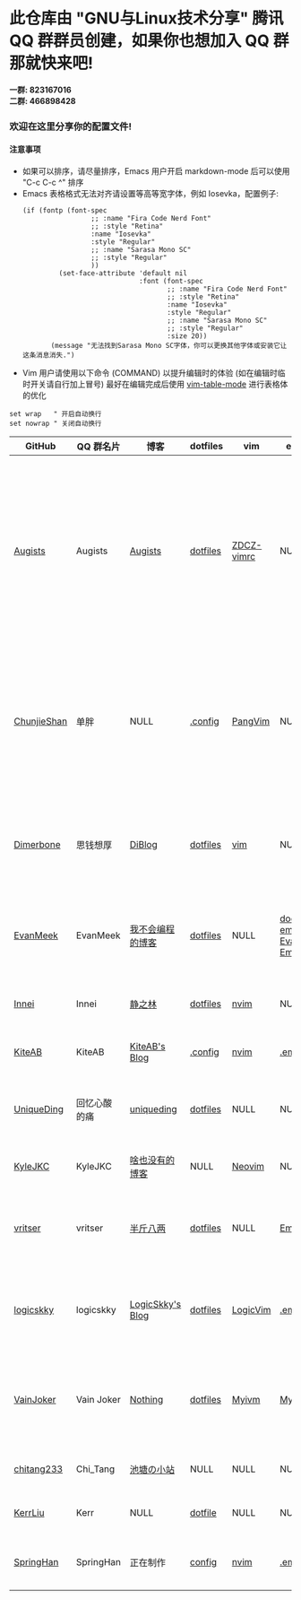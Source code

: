 # 此仓库由 "GNU与Linux技术分享" 腾讯 QQ 群群员创建，如果你也想加入 QQ 群那就快来吧!

**一群: 823167016** </br>
**二群: 466898428**

### 欢迎在这里分享你的配置文件!

#### 注意事项
- 如果可以排序，请尽量排序，Emacs 用户开启 markdown-mode 后可以使用 "C-c C-c ^" 排序
- Emacs 表格格式无法对齐请设置等高等宽字体，例如 Iosevka，配置例子:
  ```emacs-lisp
  (if (fontp (font-spec
				   ;; :name "Fira Code Nerd Font" 
				   ;; :style "Retina"
				   :name "Iosevka"
				   :style "Regular"
				   ;; :name "Sarasa Mono SC"
				   ;; :style "Regular"
				   )) 
		   (set-face-attribute 'default nil 
							   :font (font-spec 
									  ;; :name "Fira Code Nerd Font"
									  ;; :style "Retina"
									  :name "Iosevka"
									  :style "Regular"
									  ;; :name "Sarasa Mono SC"
									  ;; :style "Regular"
									  :size 20)) 
		 (message "无法找到Sarasa Mono SC字体，你可以更换其他字体或安装它让这条消息消失.")
  ```
- Vim 用户请使用以下命令 (COMMAND) 以提升编辑时的体验 (如在编辑时临时开关请自行加上冒号) 最好在编辑完成后使用 [vim-table-mode](https://github.com/dhruvasagar/vim-table-mode) 进行表格体的优化
```vim
set wrap   " 开启自动换行
set nowrap " 关闭自动换行
```

| GitHub                                        | QQ 群名片    | 博客                                            | dotfiles                                                     | vim                                                 | emacs                                                                                                                                | 介绍                                                                                                                                                                           |
|-----------------------------------------------|--------------|-------------------------------------------------|--------------------------------------------------------------|-----------------------------------------------------|--------------------------------------------------------------------------------------------------------------------------------------|--------------------------------------------------------------------------------------------------------------------------------------------------------------------------------|
| [Augists](https://github.com/Augists)         | Augists      | [Augists](https://www.augists.top)              | [dotfiles](https://github.com/Augists/dotfiles)              | [ZDCZ-vimrc](https://github.com/Augists/ZDCZ-vimrc) | NULL                                                                                                                                 | vimrc 配置，基于 **macOS 10.15**, vim 无自动补全，其他已经成熟; dotfiles 中为 oh-my-zsh 和 ranger 配置；欢迎造访个人博客，不定期更新学习笔记、对一些事情的思考、经验分享总结等 |
| [ChunjieShan](https://github.com/ChunjieShan) | 单胖         | NULL                                            | [.config](https://github.com/ChunjieShan/.config)            | [PangVim](https://github.com/ChunjieShan/PangVim)   | NULL                                                                                                                                 | 我的 config 文件中包括我的 dwm，st，scripts, ranger 等日常工作配置，同时包含我根据 CW，ThinkVim 和自己的使用习惯配置的 NeoVim 配置                                             |
| [Dimerbone](https://github.com/Dimerbone)     | 思钱想厚     | [DiBlog](https://dimerbone.github.io)           | [dotfiles](https://github.com/dimerbone/Origin)              | [vim](https://github.com/dimerbone/Origin)          | NULL                                                                                                                                 | Origin Repo 中包含适用于 Arch 系的 i3、polybar、ranger、vim、rofi、dunst 等配置                                                                                                |
| [EvanMeek](https://github.com/EvanMeek)       | EvanMeek     | [我不会编程的博客](https://evanmeek.github.io)  | [dotfiles](https://github.com/EvanMeek/dotfiles)             | NULL                                                | [doom-emacs](https://github.com/EvanMeek/dotfiles/tree/master/doom.d) [Evan-Emacs](https://github.com/EvanMeek/.emacs.d "EvanEmacs") | dotfiles 中包含 alacritty、fish shell、fcitx、i3wm、polybar、rofi 等配置                                                                                                       |
| [Innei](https://github.com/Innei)             | Innei        | [静之林](https://shizuri.net)                   | [dotfiles](https://github.com/innei/dotfiles)                | [nvim](https://github.com/innei/nvim)               | NULL                                                                                                                                 | neovim 配置，dotfiles 中包含 zsh, fzf, git config, tmux                                                                                                                        |
| [KiteAB](https://github.com/KiteAB)           | KiteAB       | [KiteAB's Blog](https://kiteab.ga)              | [.config](https://github.com/KiteAB/.config)                 | [nvim](https://github.com/KiteAB/nvim)              | [.emacs.d](https://github.com/KiteAB/.emacs.d)                                                                                       | 适用于 Arch Linux 的配置文件                                                                                                                                                   |
| [UniqueDing](https://github.com/UniqueDing)   | 回忆心酸的痛 | [uniqueding](http://uniqueding.cn)              | [dotfiles](https://github.com/UniqueDing/linux-config-files) | NULL                                                | NULL                                                                                                                                 | dotfiles 中有 ranger、i3、fish、vim (dwm、st、dmenu)等配置                                                                                                                     |
| [KyleJKC](https://github.com/KyleJKC)         | KyleJKC      | [啥也没有的博客](https://kylejkc.github.io)     | NULL                                                         | [Neovim](https://github.com/KyleJKC/nvim)           | NULL                                                                                                                                 | 一个及其现代好用的 Neovim 配置                                                                                                                                                 |
| [vritser](https://github.com/vritser)         | vritser      | [半斤八两](https://vritser.github.io)           | [dotfiles](https://github.com/vritser/dotfiles)              | NULL                                                | [Emacs](https://github.com/vritser/.emacs.d)                                                                                         | macOS 平台, Hammerspoon 做窗口管理, 键盘布局 Dvorak 配合 Emacs [xah-fly-keys](http://ergoemacs.org/misc/xah-fly-keys_tutorial.html)                                            |
| [logicskky](https://github.com/logicskky)     | logicskky    | [LogicSkky's Blog](https://logicskky.github.io) | [dotfiles](https://github.com/logicskky/dotfiles)            | [LogicVim](https://github.com/logicskky/LogicVim)   | [.emacs.d](https://github.com/logicskky/.emacs.d)                                                                                    | dotfiles 中有 awesome、alacritty、ranger、dwm、st、dmenu 等配置                                                                                                                |
| [VainJoker](https://github.com/vainjoker)     | Vain Joker   | [Nothing](http://vainjoker.cn)                  | [dotfiles](https://github.com/vainjoker/myconfig)            | [Myivm](https://github.com/vainjoker/Myvim)         | [MyEmacs](https://github.com/vainjoker/MyEamcs)                                                                                      | 一些好玩的东西（dwm, st, emacs, vim, rime, 好看的字体及其对应的自动化部署脚本                                                                                                  |
| [chitang233](https://github.com/chitang233)   | Chi_Tang     | [池塘の小站](https://chitang233.github.io)      | NULL                                                         | NULL                                                | NULL                                                                                                                                 | 不定时在博客分享一些好玩的东西                                                                                                                                                 |
| [KerrLiu](https://github.com/KerrLiu)         | Kerr         | NULL                                            | [dotfile](https://github.com/KerrLiu/dotfile)                | NULL                                                | NULL                                                                                                                                 | 极端的配置文件, 建议阅读, 不建议使用                                                                                                                                           |
| [SpringHan](https://github.com/SpringHan)     | SpringHan    | 正在制作                                        | [config](https://github.com/SpringHan/config)                | [nvim](https://github.com/SpringHan/nvim)           | [.emacs.d](https://gitub.com/SpringHan/.emacs.d)                                                                                     | config 中包括 ranger, lazygit 等配置, 现不再维护 nvim 配置                                                                                                                     |
